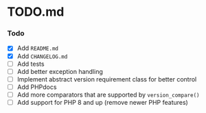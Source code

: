 # TODO.md

### Todo

- [x] Add `README.md`
- [x] Add `CHANGELOG.md`
- [ ] Add tests
- [ ] Add better exception handling
- [ ] Implement abstract version requirement class for better control
- [ ] Add PHPdocs
- [ ] Add more comparators that are supported by `version_compare()`
- [ ] Add support for PHP 8 and up (remove newer PHP features)